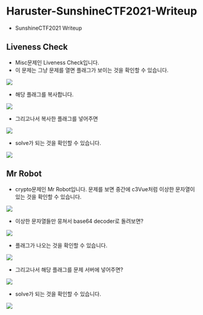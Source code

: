 # Haruster-SunshineCTF2021-Writeup
- SunshineCTF2021 Writeup

## Liveness Check

- Misc문제인 Liveness Check입니다. 
- 이 문제는 그냥 문제를 열면 플래그가 보이는 것을 확인할 수 있습니다.

![](https://images.velog.io/images/dsph9245/post/91edec6e-8c12-44a4-b619-1b43d0573a4c/%E1%84%89%E1%85%B3%E1%84%8F%E1%85%B3%E1%84%85%E1%85%B5%E1%86%AB%E1%84%89%E1%85%A3%E1%86%BA%202021-09-21%20%E1%84%8B%E1%85%A9%E1%84%92%E1%85%AE%205.18.03.png)

- 해당 플래그를 복사합니다.

![](https://images.velog.io/images/dsph9245/post/f9ee5774-3398-4d0e-9c17-95eae0b99b5d/%E1%84%89%E1%85%B3%E1%84%8F%E1%85%B3%E1%84%85%E1%85%B5%E1%86%AB%E1%84%89%E1%85%A3%E1%86%BA%202021-09-21%20%E1%84%8B%E1%85%A9%E1%84%92%E1%85%AE%205.18.11.png)

- 그리고나서 복사한 플래그를 넣어주면 

![](https://images.velog.io/images/dsph9245/post/e244452c-a624-4363-8916-29e7b4a68143/%E1%84%89%E1%85%B3%E1%84%8F%E1%85%B3%E1%84%85%E1%85%B5%E1%86%AB%E1%84%89%E1%85%A3%E1%86%BA%202021-09-21%20%E1%84%8B%E1%85%A9%E1%84%92%E1%85%AE%205.18.18.png)

- solve가 되는 것을 확인할 수 있습니다.

![](https://images.velog.io/images/dsph9245/post/1a7c587d-c369-42cd-a6a5-f22c26741ae6/%E1%84%89%E1%85%B3%E1%84%8F%E1%85%B3%E1%84%85%E1%85%B5%E1%86%AB%E1%84%89%E1%85%A3%E1%86%BA%202021-09-21%20%E1%84%8B%E1%85%A9%E1%84%92%E1%85%AE%205.18.21.png)

## Mr Robot

- crypto문제인 Mr Robot입니다. 문제를 보면 중간에 c3Vue처럼 이상한 문자열이 있는 것을 확인할 수 있습니다.

![](https://images.velog.io/images/dsph9245/post/9cf996aa-4d15-4b14-9afd-1acc3e7fe6d4/%E1%84%89%E1%85%B3%E1%84%8F%E1%85%B3%E1%84%85%E1%85%B5%E1%86%AB%E1%84%89%E1%85%A3%E1%86%BA%202021-09-21%20%E1%84%8B%E1%85%A9%E1%84%92%E1%85%AE%205.14.39.png)

- 이상한 문자열들만 뭉쳐서 base64 decoder로 돌려보면?

![](https://images.velog.io/images/dsph9245/post/a93dafd3-22af-4a03-a038-2582c0cdaeb7/%E1%84%89%E1%85%B3%E1%84%8F%E1%85%B3%E1%84%85%E1%85%B5%E1%86%AB%E1%84%89%E1%85%A3%E1%86%BA%202021-09-21%20%E1%84%8B%E1%85%A9%E1%84%92%E1%85%AE%205.15.35.png)

- 플래그가 나오는 것을 확인할 수 있습니다.

![](https://images.velog.io/images/dsph9245/post/6592079f-1084-49e0-9a69-19e4efa968f1/%E1%84%89%E1%85%B3%E1%84%8F%E1%85%B3%E1%84%85%E1%85%B5%E1%86%AB%E1%84%89%E1%85%A3%E1%86%BA%202021-09-21%20%E1%84%8B%E1%85%A9%E1%84%92%E1%85%AE%205.15.40.png)

- 그리고나서 해당 플래그를 문제 서버에 넣어주면?

![](https://images.velog.io/images/dsph9245/post/0805ef21-645c-4f04-b55b-9e1483b7f373/%E1%84%89%E1%85%B3%E1%84%8F%E1%85%B3%E1%84%85%E1%85%B5%E1%86%AB%E1%84%89%E1%85%A3%E1%86%BA%202021-09-21%20%E1%84%8B%E1%85%A9%E1%84%92%E1%85%AE%205.16.48.png)

- solve가 되는 것을 확인할 수 있습니다.

![](https://images.velog.io/images/dsph9245/post/1b9afb0a-24bf-4ace-92ff-239bf2ad96fe/%E1%84%89%E1%85%B3%E1%84%8F%E1%85%B3%E1%84%85%E1%85%B5%E1%86%AB%E1%84%89%E1%85%A3%E1%86%BA%202021-09-21%20%E1%84%8B%E1%85%A9%E1%84%92%E1%85%AE%205.17.01.png)


